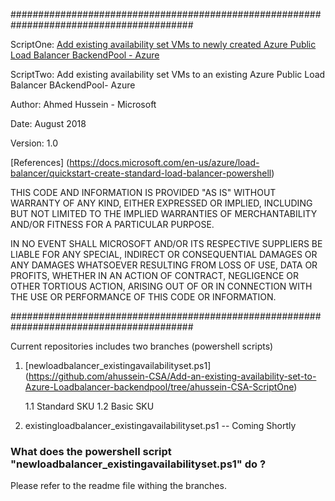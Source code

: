  
#########################################################################################

 ScriptOne: [Add existing availability set VMs to newly created Azure Public Load Balancer BackendPool - Azure](https://github.com/ahussein-CSA/Add-an-existing-availability-set-to-Azure-Loadbalancer-backendpool/tree/ahussein-CSA-ScriptOne)
 
 
 ScriptTwo: Add existing availability set VMs to an existing Azure Public Load Balancer BAckendPool- Azure
 

 Author: Ahmed Hussein - Microsoft 
 
 Date: August 2018
 
 Version: 1.0
 
 [References] (https://docs.microsoft.com/en-us/azure/load-balancer/quickstart-create-standard-load-balancer-powershell)
 

 THIS CODE AND INFORMATION IS PROVIDED "AS IS" WITHOUT WARRANTY OF
 ANY KIND, EITHER EXPRESSED OR IMPLIED, INCLUDING BUT NOT LIMITED TO
 THE IMPLIED WARRANTIES OF MERCHANTABILITY AND/OR FITNESS FOR A
 PARTICULAR PURPOSE.

 IN NO EVENT SHALL MICROSOFT AND/OR ITS RESPECTIVE SUPPLIERS BE
 LIABLE FOR ANY SPECIAL, INDIRECT OR CONSEQUENTIAL DAMAGES OR ANY
 DAMAGES WHATSOEVER RESULTING FROM LOSS OF USE, DATA OR PROFITS,
 WHETHER IN AN ACTION OF CONTRACT, NEGLIGENCE OR OTHER TORTIOUS
 ACTION, ARISING OUT OF OR IN CONNECTION WITH THE USE OR PERFORMANCE
 OF THIS CODE OR INFORMATION.


#########################################################################################

Current repositories includes two branches (powershell scripts)

1. [newloadbalancer_existingavailabilityset.ps1] (https://github.com/ahussein-CSA/Add-an-existing-availability-set-to-Azure-Loadbalancer-backendpool/tree/ahussein-CSA-ScriptOne)
    
    1.1 Standard SKU
    1.2 Basic SKU
    
2. existingloadbalancer_existingavailabilityset.ps1 -- Coming Shortly

### What does the powershell script "newloadbalancer_existingavailabilityset.ps1" do ? 

Please refer to the readme file withing the branches.
